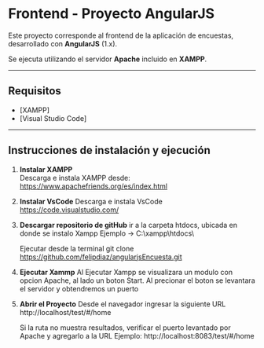# Frontend - Proyecto AngularJS

Este proyecto corresponde al frontend de la aplicación de encuestas, desarrollado con **AngularJS** (1.x).  

Se ejecuta utilizando el servidor **Apache** incluido en **XAMPP**.

---

## Requisitos

- [XAMPP]
- [Visual Studio Code]

---

## Instrucciones de instalación y ejecución

1. **Instalar XAMPP**  
   Descarga e instala XAMPP desde:  
        https://www.apachefriends.org/es/index.html

2. **Instalar VsCode**
    Descarga e instala VsCode
        https://code.visualstudio.com/

3. **Descargar repositorio de gitHub**
    ir a la carpeta htdocs, ubicada en donde se instalo Xampp
        Ejemplo -> C:\xampp\htdocs\

    Ejecutar desde la terminal
        git clone https://github.com/felipdiaz/angularjsEncuesta.git

    
4. **Ejecutar Xammp**
    Al Ejecutar Xampp se visualizara un modulo con opcion Apache, al lado un boton Start.
    Al precionar el boton se levantara el servidor y obtendremos un puerto

5. **Abrir el Proyecto**
    Desde el navegador ingresar la siguiente URL
    http://localhost/test/#/home

    Si la ruta no muestra resultados, verificar el puerto levantado por Apache y agregarlo a la URL
    Ejemplo: http://localhost:8083/test/#/home